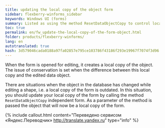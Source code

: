 ```yaml
--- 
title: updating the local copy of the object form 
sidebar: flexberry-winforms_sidebar 
keywords: Windows UI (forms) 
summary: Listed as using the method ResetDataObjectCopy to control local to the form a copy of the object 
toc: true 
permalink: en/fw_update-the-local-copy-of-the-form-object.html 
folder: products/flexberry-winforms/ 
lang: en 
autotranslated: true 
hash: 3d579046cada0188a97fa02857e795ce103786f43186f293e19967f7074f3d96 
--- 
```


When the form is opened for editing, it creates a local copy of the object. The issue of conservation is set when the difference between this local copy and the edited data object. 

There are situations when the object in the database has changed while editing a shape, i.e. a local copy of the form is outdated. In this situation, you should update your local copy of the form by calling the method `ResetDataObjectCopy` independent form. As a parameter of the method is passed the object that will now be a local copy of the form. 




{% include callout.html content="Переведено сервисом «Яндекс.Переводчик» <http://translate.yandex.ru>" type="info" %}